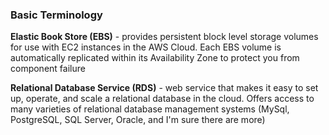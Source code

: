 ### Basic Terminology

**Elastic Book Store (EBS)** - provides persistent block level storage volumes for use with EC2 instances in the AWS Cloud. Each EBS volume is automatically replicated within its Availability Zone to protect you from component failure

**Relational Database Service (RDS)** - web service that makes it easy to set up, operate, and scale a relational database in the cloud. Offers access to many varieties of relational database management systems (MySql, PostgreSQL, SQL Server, Oracle, and I'm sure there are more)
